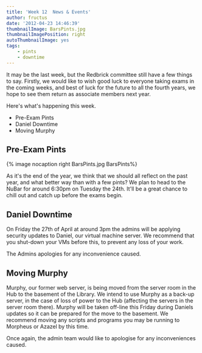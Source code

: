 ```yaml
---
title: 'Week 12  News & Events'
author: fructus
date: '2012-04-23 14:46:39'
thumbnailImage: BarsPints.jpg
thumbnailImagePosition: right
autoThumbnailImage: yes
tags: 
	- pints
	- downtime
---
```

It may be the last week, but the Redbrick committee still have a few things to say. Firstly, we would like to wish good luck to everyone taking exams in the coming weeks, and best of luck for the future to all the fourth years, we hope to see them return as associate members next year.  

Here's what's happening this week.

*   Pre-Exam Pints
*   Daniel Downtime
*   Moving Murphy

<!-- more -->
## Pre-Exam Pints
{% image nocaption right BarsPints.jpg BarsPints%}

As it's the end of the year, we think that we should all reflect on the past year, and what better way than with a few pints? We plan to head to the NuBar for around 6:30pm on Tuesday the 24th. It'll be a great chance to chill out and catch up before the exams begin.

## Daniel Downtime

On Friday the 27th of April at around 3pm the admins will be applying security updates to Daniel, our virtual machine server. We recommend that you shut-down your VMs before this, to prevent any loss of your work.

The Admins apologies for any inconvenience caused.

## Moving Murphy

Murphy, our former web server, is being moved from the server room in the Hub to the basement of the Library. We intend to use Murphy as a back-up server, in the case of loss of power to the Hub (affecting the servers in the server room there). Murphy will be taken off-line this Friday during Daniels updates so it can be prepared for the move to the basement. We recommend moving any scripts and programs you may be running to Morpheus or Azazel by this time.

Once again, the admin team would like to apologise for any inconveniences caused.
